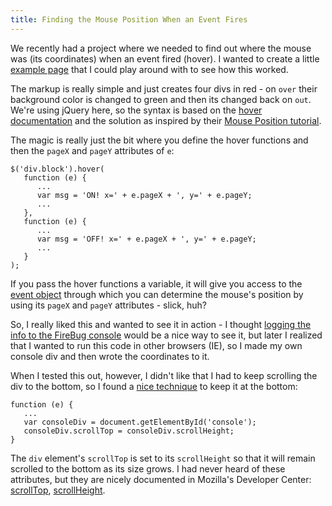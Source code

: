 ```yaml
---
title: Finding the Mouse Position When an Event Fires
---
```


We recently had a project where we needed to find out where the mouse was (its coordinates) when an event fired (hover). I wanted to create a little [example page](http://files.jonallured.com/examples/mouse_position.html) that I could play around with to see how this worked.

The markup is really simple and just creates four divs in red - on `over` their background color is changed to green and then its changed back on `out`. We're using jQuery here, so the syntax is based on the [hover documentation](http://docs.jquery.com/Events/hover) and the solution as inspired by their [Mouse Position tutorial](http://docs.jquery.com/Tutorials:Mouse_Position).

The magic is really just the bit where you define the hover functions and then the `pageX` and `pageY` attributes of `e`:

	$('div.block').hover(
	   function (e) {
	      ...
	      var msg = 'ON! x=' + e.pageX + ', y=' + e.pageY;
	      ...
	   },
	   function (e) {
	      ...
	      var msg = 'OFF! x=' + e.pageX + ', y=' + e.pageY;
	      ...
	   }
	);

If you pass the hover functions a variable, it will give you access to the [event object](http://docs.jquery.com/Events/jQuery.Event) through which you can determine the mouse's position by using its `pageX` and `pageY` attributes - slick, huh?

So, I really liked this and wanted to see it in action - I thought [logging the info to the FireBug console](http://getfirebug.com/console.html) would be a nice way to see it, but later I realized that I wanted to run this code in other browsers (IE), so I made my own console div and then wrote the coordinates to it.

When I tested this out, however, I didn't like that I had to keep scrolling the div to the bottom, so I found a [nice technique](http://radio.javaranch.com/pascarello/2005/12/14/1134573598403.html) to keep it at the bottom:

	function (e) {
	   ...
	   var consoleDiv = document.getElementById('console');
	   consoleDiv.scrollTop = consoleDiv.scrollHeight;
	}

The `div` element's `scrollTop` is set to its `scrollHeight` so that it will remain scrolled to the bottom as its size grows. I had never heard of these attributes, but they are nicely documented in Mozilla's Developer Center: [scrollTop](https://developer.mozilla.org/en/DOM/element.scrollTop), [scrollHeight](https://developer.mozilla.org/en/DOM/element.scrollHeight).
